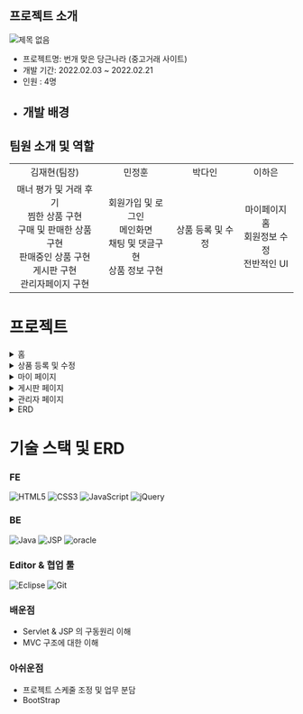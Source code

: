 
## 프로젝트 소개
![제목 없음](https://user-images.githubusercontent.com/94098940/200818725-723f3694-05bf-4102-998a-3f2f09faf8a1.png)


* 프로젝트명: 번개 맞은 당근나라 (중고거래 사이트)
* 개발 기간: 2022.02.03 ~ 2022.02.21
* 인원 : 4명
* 개발 배경
  -
  
## **팀원 소개 및 역할**
<table>
    <tr>
      <td align="center">
        김재현(팀장)
      </td>
      <td align="center">
        민정훈
      </td>
      <td align="center">
        박다인
      </td>
      <td align="center">
        이하은
      </td>
    </tr>
    <tr>
      <td align="center">
      매너 평가 및 거래 후기<br>
      찜한 상품 구현<br>
      구매 및 판매한 상품 구현<br>
      판매중인 상품 구현<br>
      게시판 구현<br>
      관리자페이지 구현<br>
      </td>
      <td align="center">
      회원가입 및 로그인 <br>
      메인화면 <br>
      채팅 및 댓글구현<br>
      상품 정보 구현<br>      
      </td>
      <td align="center">
      상품 등록 및 수정<br>
      </td>
      <td align="center">
       마이페이지 홈<br> 
       회원정보 수정<br>
       전반적인 UI<br>
      </td>
    </tr>
  </table>    

# 프로젝트  
<details>
    <summary>홈</summary>
    <image src = https://user-images.githubusercontent.com/94098940/200822219-18968820-4144-4550-ad37-9bb4aa1163e3.png width ="1750">
    <image src =https://user-images.githubusercontent.com/94098940/200823075-21ed6c2e-55dd-4a1c-9981-d45270da67c7.png width ="1750">
    <image src = https://user-images.githubusercontent.com/94098940/200969702-2f2c19be-339c-4d31-9be2-1f1bf9cb92c1.png>
</details>
 <details>
    <summary>상품 등록 및 수정</summary>
    <image src=https://user-images.githubusercontent.com/94098940/200969573-800a085d-379b-4232-8354-39f625d21e44.png>
    <image src =https://user-images.githubusercontent.com/94098940/200969604-ba28bf43-022f-4b1a-bd42-54d521770ad8.png>  
</details>
<details>
    <summary>마이 페이지</summary>
    <image src=https://user-images.githubusercontent.com/94098940/200969351-d4b17b98-531b-426b-b0d5-8e28f834d08a.png>
    <image src=https://user-images.githubusercontent.com/94098940/200969402-b73eb9d0-50fd-4fc7-937a-628ba3b1f561.png>
    <image src=https://user-images.githubusercontent.com/94098940/200970233-b88ea63b-4c0e-4d9a-8d33-1ef55ec61c31.png>
    <image src=https://user-images.githubusercontent.com/94098940/200969472-0b98b03f-7697-486c-8628-57259037d8c6.png>
    <image src=https://user-images.githubusercontent.com/94098940/200969279-7a6119fd-e3b9-4df7-a971-9239f6e9599d.png>
    <image src =https://user-images.githubusercontent.com/94098940/200969921-5c2b929c-f2c0-4145-b71b-aac164039a74.png>     
</details>
<details>
    <summary>게시판 페이지</summary>
    <image src =https://user-images.githubusercontent.com/94098940/200968945-828fa946-5601-46cd-b2e2-71efab073f3e.png>
    <image src =https://user-images.githubusercontent.com/94098940/200969017-9f822f08-1c98-4531-ad32-af9cb66d1421.png>
</details>
<details>
    <summary>관리자 페이지</summary>
    <image src=https://user-images.githubusercontent.com/94098940/200969052-165d50db-223e-4b0e-b012-7f075951eb31.png>
    <image src=https://user-images.githubusercontent.com/94098940/200969155-3654cb15-6f40-48de-b325-94aa6d8ee945.png>
    
</details>
<details>
    <summary>ERD</summary>
    <image src=https://user-images.githubusercontent.com/94098940/200818924-73a9f219-5797-4639-bd5c-21f0492ae728.png>
    
</details>  
      
# 기술 스택 및 ERD
### FE
![HTML5](https://img.shields.io/badge/html5-%23E34F26.svg?style=for-the-badge&logo=html5&logoColor=white) ![CSS3](https://img.shields.io/badge/css3-%231572B6.svg?style=for-the-badge&logo=css3&logoColor=white) ![JavaScript](https://img.shields.io/badge/javascript-%23323330.svg?style=for-the-badge&logo=javascript&logoColor=%23F7DF1E)
![jQuery](https://img.shields.io/badge/jQuery-0769AD.svg?style=for-the-badge&logo=jQuery&logoColor=%23F7DF1E)

### BE
![Java](https://img.shields.io/badge/java-%23ED8B00.svg?style=for-the-badge&logo=java&logoColor=white) ![JSP](https://img.shields.io/badge/JSP-%23ED8B00.svg?style=for-the-badge&logo=jsp&logoColor=white) <img alt="oracle" src="https://img.shields.io/badge/oracle-F80000.svg?&style=for-the-badge&?cololr=red&logoColor=white"/>

### Editor & 협업 툴
![Eclipse](https://img.shields.io/badge/Eclipse-2C2255.svg?style=for-the-badge&logo=Eclipse&logoColor=white) ![Git](https://img.shields.io/badge/git-%23F05033.svg?style=for-the-badge&logo=git&logoColor=white)

### 배운점
- Servlet & JSP 의 구동원리 이해
- MVC 구조에 대한 이해
      
### 아쉬운점
- 프로젝트 스케줄 조정 및 업무 분담
- BootStrap 

    

 


